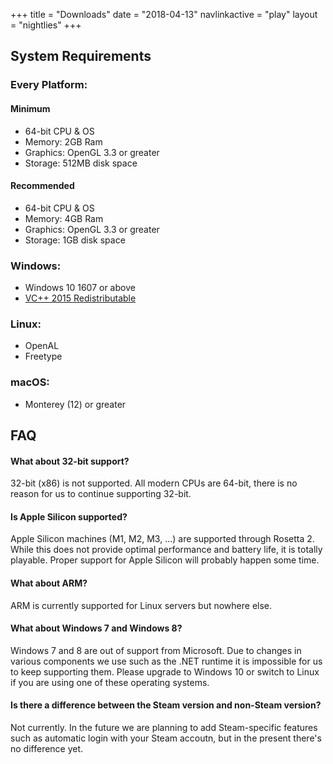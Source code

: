 +++
title = "Downloads"
date = "2018-04-13"
navlinkactive = "play"
layout = "nightlies"
+++


## System Requirements

### Every Platform:

#### Minimum
* 64-bit CPU & OS
* Memory: 2GB Ram
* Graphics: OpenGL 3.3 or greater
* Storage: 512MB disk space

#### Recommended
* 64-bit CPU & OS
* Memory: 4GB Ram
* Graphics: OpenGL 3.3 or greater
* Storage: 1GB disk space

### Windows:

* Windows 10 1607 or above
* [VC++ 2015 Redistributable](https://aka.ms/vs/16/release/vc_redist.x64.exe)

### Linux:

* OpenAL
* Freetype

### macOS:

* Monterey (12) or greater

## FAQ

#### What about 32-bit support?

32-bit (x86) is not supported. All modern CPUs are 64-bit, there is no reason for us to continue supporting 32-bit.

#### Is Apple Silicon supported?

Apple Silicon machines (M1, M2, M3, ...) are supported through Rosetta 2. While this does not provide optimal performance and battery life, it is totally playable. Proper support for Apple Silicon will probably happen some time.

#### What about ARM?

ARM is currently supported for Linux servers but nowhere else.

#### What about Windows 7 and Windows 8?

Windows 7 and 8 are out of support from Microsoft. Due to changes in various components we use such as the .NET runtime it is impossible for us to keep supporting them. Please upgrade to Windows 10 or switch to Linux if you are using one of these operating systems.

#### Is there a difference between the Steam version and non-Steam version?

Not currently. In the future we are planning to add Steam-specific features such as automatic login with your Steam accoutn, but in the present there's no difference yet.
